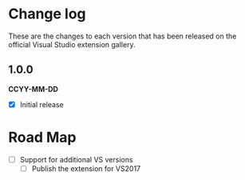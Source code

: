 # Change log

These are the changes to each version that has been released on the official Visual Studio extension gallery.

## 1.0.0

**CCYY-MM-DD** <!--HH:MM UK / HH:MM UTC-->

- [x] Initial release

# Road Map

- [ ] Support for additional VS versions
   - [ ] Publish the extension for VS2017
